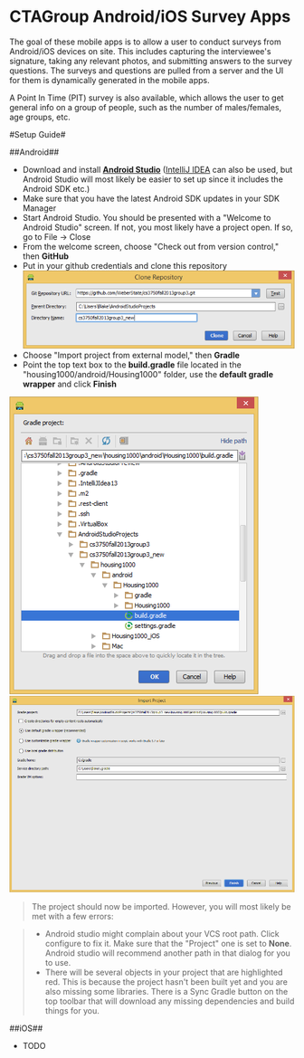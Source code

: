 CTAGroup Android/iOS Survey Apps
==========================

The goal of these mobile apps is to allow a user to conduct surveys from Android/iOS devices on site.  This includes capturing the interviewee's signature, taking any relevant photos, and submitting answers to the survey questions.  The surveys and questions are pulled from a server and the UI for them is dynamically generated in the mobile apps.

A Point In Time (PIT) survey is also available, which allows the user to get general info on a group of people, such as the number of males/females, age groups, etc.

#Setup Guide#

##Android##

- Download and install **[Android Studio](http://tools.android.com/download/studio/canary)** ([IntelliJ IDEA](http://www.jetbrains.com/idea/) can also be used, but Android Studio will most likely be easier to set up since it includes the Android SDK etc.)
- Make sure that you have the latest Android SDK updates in your SDK Manager
- Start Android Studio.  You should be presented with a "Welcome to Android Studio" screen.  If not, you most likely have a project open. If so, go to File -> Close
- From the welcome screen, choose "Check out from version control," then **GitHub**
- Put in your github credentials and clone this repository
![](images/android-checkout.PNG)
- Choose "Import project from external model," then **Gradle**
- Point the top text box to the **build.gradle** file located in the "housing1000/android/Housing1000" folder, use the **default gradle wrapper** and click **Finish**

![](images/android-build.gradle.PNG)
![](images/android-import.PNG)

> The project should now be imported.  However, you will most likely be met with a few errors:

> - Android studio might complain about your VCS root path. Click configure to fix it. Make sure that the "Project" one is set to **None**.  Android studio will recommend another path in that dialog for you to use.
> - There will be several objects in your project that are highlighted red.  This is because the project hasn't been built yet and you are also missing some libraries. There is a Sync Gradle button on the top toolbar that will download any missing dependencies and build things for you.


##iOS##

- TODO